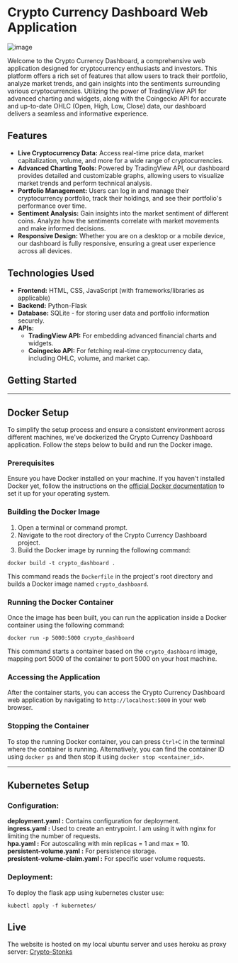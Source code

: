 # Crypto Currency Dashboard Web Application

![image](https://github.com/Ozzey/crypto_dashboard/assets/49760167/906ec3fd-1a0b-44f5-b271-f5964a104754)

Welcome to the Crypto Currency Dashboard, a comprehensive web application designed for cryptocurrency enthusiasts and investors. This platform offers a rich set of features that allow users to track their portfolio, analyze market trends, and gain insights into the sentiments surrounding various cryptocurrencies. Utilizing the power of TradingView API for advanced charting and widgets, along with the Coingecko API for accurate and up-to-date OHLC (Open, High, Low, Close) data, our dashboard delivers a seamless and informative experience.

## Features

- **Live Cryptocurrency Data:** Access real-time price data, market capitalization, volume, and more for a wide range of cryptocurrencies.
- **Advanced Charting Tools:** Powered by TradingView API, our dashboard provides detailed and customizable graphs, allowing users to visualize market trends and perform technical analysis.
- **Portfolio Management:** Users can log in and manage their cryptocurrency portfolio, track their holdings, and see their portfolio's performance over time.
- **Sentiment Analysis:** Gain insights into the market sentiment of different coins. Analyze how the sentiments correlate with market movements and make informed decisions.
- **Responsive Design:** Whether you are on a desktop or a mobile device, our dashboard is fully responsive, ensuring a great user experience across all devices.

## Technologies Used

- **Frontend:** HTML, CSS, JavaScript (with frameworks/libraries as applicable)
- **Backend:** Python-Flask
- **Database:** SQLite - for storing user data and portfolio information securely.
- **APIs:**
  - **TradingView API:** For embedding advanced financial charts and widgets.
  - **Coingecko API:** For fetching real-time cryptocurrency data, including OHLC, volume, and market cap.

## Getting Started



---

## Docker Setup

To simplify the setup process and ensure a consistent environment across different machines, we've dockerized the Crypto Currency Dashboard application. Follow the steps below to build and run the Docker image.

### Prerequisites

Ensure you have Docker installed on your machine. If you haven't installed Docker yet, follow the instructions on the [official Docker documentation](https://docs.docker.com/get-docker/) to set it up for your operating system.

### Building the Docker Image

1. Open a terminal or command prompt.
2. Navigate to the root directory of the Crypto Currency Dashboard project.
3. Build the Docker image by running the following command:

```shell
docker build -t crypto_dashboard .
```

This command reads the `Dockerfile` in the project's root directory and builds a Docker image named `crypto_dashboard`.

### Running the Docker Container

Once the image has been built, you can run the application inside a Docker container using the following command:

```shell
docker run -p 5000:5000 crypto_dashboard
```

This command starts a container based on the `crypto_dashboard` image, mapping port 5000 of the container to port 5000 on your host machine.

### Accessing the Application

After the container starts, you can access the Crypto Currency Dashboard web application by navigating to `http://localhost:5000` in your web browser.

### Stopping the Container

To stop the running Docker container, you can press `Ctrl+C` in the terminal where the container is running. Alternatively, you can find the container ID using `docker ps` and then stop it using `docker stop <container_id>`.

---

## Kubernetes Setup

### Configuration:

**deployment.yaml :** Contains configuration for deployment.  
**ingress.yaml :** Used to create an entrypoint. I am using it with nginx for limiting the number of requests.  
**hpa.yaml :** For autoscaling with min replicas = 1 and max = 10.  
**persistent-volume.yaml :** For persistence storage.  
**presistent-volume-claim.yaml :** For specific user volume requests.  

### Deployment:
To deploy the flask app using kubernetes cluster use:
```
kubectl apply -f kubernetes/
```


## Live

The website is hosted on my local ubuntu server and uses heroku as proxy server: [Crypto-Stonks](https://crypto-stonks-c03d4c6f7119.herokuapp.com/news)
